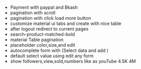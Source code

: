 * Payment with paypal and Bkash 
* pagination with scroll 
* pagination with click load more button 
* customize material ui tabs and create with nice table 
* after logout redirect to current pages 
* search-product-matched-bold
* material Table pagination
* placeholder color,size,and edit
* autocomplete form with (Select data and add )
* default select value using edit any form
* show followers,view,sold,numbers like as youTube 4.5K 4M
